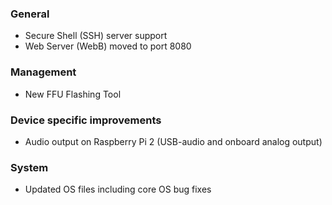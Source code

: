 ### General
- Secure Shell (SSH) server support
- Web Server (WebB) moved to port 8080

### Management
- New FFU Flashing Tool

### Device specific improvements
- Audio output on Raspberry Pi 2 (USB-audio and onboard analog output)

### System
- Updated OS files including core OS bug fixes